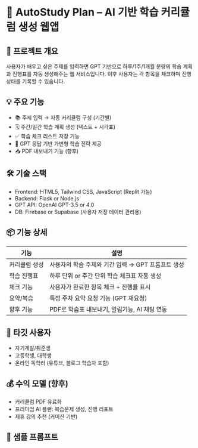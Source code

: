 # 📘 AutoStudy Plan – AI 기반 학습 커리큘럼 생성 웹앱

## 🎯 프로젝트 개요
사용자가 배우고 싶은 주제를 입력하면 GPT 기반으로 하루/1주/1개월 분량의 학습 계획과 진행표를 자동 생성해주는 웹 서비스입니다. 이후 사용자는 각 항목을 체크하며 진행 상태를 기록할 수 있습니다.

## 💡 주요 기능
- 📚 주제 입력 → 자동 커리큘럼 구성 (기간별)
- 🗓 주간/일간 학습 계획 생성 (텍스트 + 시각표)
- ✅ 학습 체크 리스트 저장 기능
- 🧠 GPT 응답 기반 가변형 학습 전략 제공
- 📥 PDF 내보내기 기능 (향후)

## 🛠 기술 스택
- Frontend: HTML5, Tailwind CSS, JavaScript (Replit 가능)
- Backend: Flask or Node.js
- GPT API: OpenAI GPT-3.5 or 4.0
- DB: Firebase or Supabase (사용자 저장 데이터 관리용)

## 📦 기능 상세

| 기능 | 설명 |
|------|------|
| 커리큘럼 생성 | 사용자의 학습 주제와 기간 입력 → GPT 프롬프트 생성 |
| 학습 진행표 | 하루 단위 or 주간 단위 학습 체크표 자동 생성 |
| 체크 기능 | 사용자가 완료한 항목 체크 + 진행률 표시 |
| 요약/복습 | 특정 주차 요약 요청 기능 (GPT 재요청) |
| 향후 기능 | PDF로 학습표 내보내기, 알림기능, AI 채팅 연동

## 🎯 타깃 사용자
- 자기계발/취준생
- 고등학생, 대학생
- 온라인 독학러 (유튜브, 블로그 학습자 포함)

## 💰 수익 모델 (향후)
- 커리큘럼 PDF 유료화
- 프리미엄 AI 플랜: 복습문제 생성, 진행 리포트
- 제휴 강의 추천 (커미션 기반)

## 🧱 샘플 프롬프트
